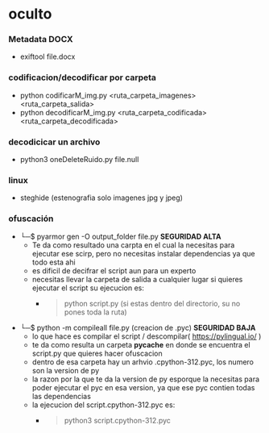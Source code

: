 # oculto

### Metadata DOCX

- exiftool file.docx

### codificacion/decodificar por carpeta

- python  codificarM_img.py <ruta_carpeta_imagenes> <ruta_carpeta_salida>
- python decodificarM_img.py <ruta_carpeta_codificada> <ruta_carpeta_decodificada>

### decodicicar un archivo

- python3 oneDeleteRuido.py file.null

### linux

- steghide (estenografia solo imagenes jpg y jpeg)

### ofuscación

- └─$ pyarmor gen -O output_folder file.py **SEGURIDAD ALTA**
    - Te da como resultado una carpta en el cual la necesitas para ejecutar ese scirp, pero no necesitas instalar dependencias ya que todo esta ahi
    - es dificil de decifrar el script aun para un experto
    - necesitas llevar la carpeta de salida a cualquier lugar si quieres ejecutar el script su ejecucion es:
        - > python script.py (si estas dentro del directorio, su no pones toda la ruta)
- └─$ python -m compileall file.py (creacion de .pyc) **SEGURIDAD BAJA**
    - lo que hace es compilar el script / descompilar( https://pylingual.io/ )
    - te da como resulta un carpeta __pycache__ en donde se encuentra el script.py que quieres hacer ofuscacion
    - dentro de esa carpeta hay un arhvio .cpython-312.pyc, los numero son la version de py
    - la razon por la que te da la version de py esporque la necesitas para poder ejecutar el pyc en esa version,
    ya que ese pyc contien todas las dependencias
    - la ejecucion del script.cpython-312.pyc es:
        - > python3 script.cpython-312.pyc
